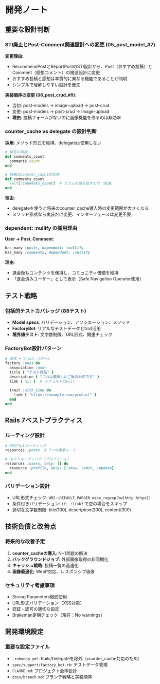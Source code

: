 # 開発ノート

## 重要な設計判断

### STI廃止とPost-Comment関連設計への変更 (05_post_model_#7)

**変更理由**:
- RecommendPostとReportPostのSTI設計から、Post（おすすめ投稿）とComment（感想コメント）の関連設計に変更
- おすすめ投稿と感想は本質的に異なる機能であることが判明
- シンプルで理解しやすい設計を優先

**実装順序の変更 (06_post_crud_#9)**:
- 当初: post-models → image-upload → post-crud
- 変更: post-models → post-crud → image-upload
- **理由**: 投稿フォームがないのに画像機能を作るのは非効率

### counter_cache vs delegate の設計判断

**採用**: メソッド形式を維持、delegateは使用しない

```ruby
# 現在の実装
def comments_count
  comments.count
end

# 将来のcounter_cache対応時
def comments_count
  self[:comments_count]  # カラムの値を返すだけ（高速）
end
```

**理由**: 
- delegateを使うと将来のcounter_cache導入時の変更範囲が大きくなる
- メソッド形式なら実装だけ変更、インターフェースは変更不要

### dependent: :nullify の採用理由

**User → Post, Comment**:
```ruby
has_many :posts, dependent: :nullify
has_many :comments, dependent: :nullify
```

**理由**:
- 退会後もコンテンツを保持し、コミュニティ価値を維持
- 「退会済みユーザー」として表示（Safe Navigation Operator使用）

## テスト戦略

### 包括的テストカバレッジ (88テスト)
- **Model specs**: バリデーション、アソシエーション、メソッド
- **FactoryBot**: リアルなテストデータとtrait活用
- **境界値テスト**: 文字数制限、URL形式、関連チェック

### FactoryBot設計パターン
```ruby
# 基本 + trait パターン
factory :post do
  association :user
  title { "テスト商品" }
  description { "これは美味しいご飯のお供です" }
  link { nil }  # デフォルトはnull
  
  trait :with_link do
    link { "https://example.com/product" }
  end
end
```

## Rails 7ベストプラクティス

### ルーティング設計
```ruby
# RESTfulルーティング
resources :posts  # 7つの標準ルート

# ネストルーティング（プロフィール）
resources :users, only: [] do
  resource :profile, only: [:show, :edit, :update]
end
```

### バリデーション設計
- URL形式チェック: `URI::DEFAULT_PARSER.make_regexp(%w[http https])`
- 条件付きバリデーション: `if: :link?` で空の場合をスキップ
- 適切な文字数制限: title(100), description(200), content(300)

## 技術負債と改善点

### 将来的な改善予定
1. **counter_cacheの導入**: N+1問題の解決
2. **バックグラウンドジョブ**: 外部画像取得の非同期化
3. **キャッシュ戦略**: 投稿一覧の高速化
4. **画像最適化**: WebP対応、レスポンシブ画像

### セキュリティ考慮事項
- Strong Parameters徹底使用
- URL形式バリデーション（XSS対策）
- 認証・認可の適切な設定
- Brakeman定期チェック（現在：No warnings）

## 開発環境設定

### 重要な設定ファイル
- `.rubocop.yml`: Rails/Delegateを除外（counter_cache対応のため）
- `spec/support/factory_bot.rb`: テストデータ管理
- `CLAUDE.md`: プロジェクト全体設計
- `docs/branch.md`: ブランチ戦略と実装順序